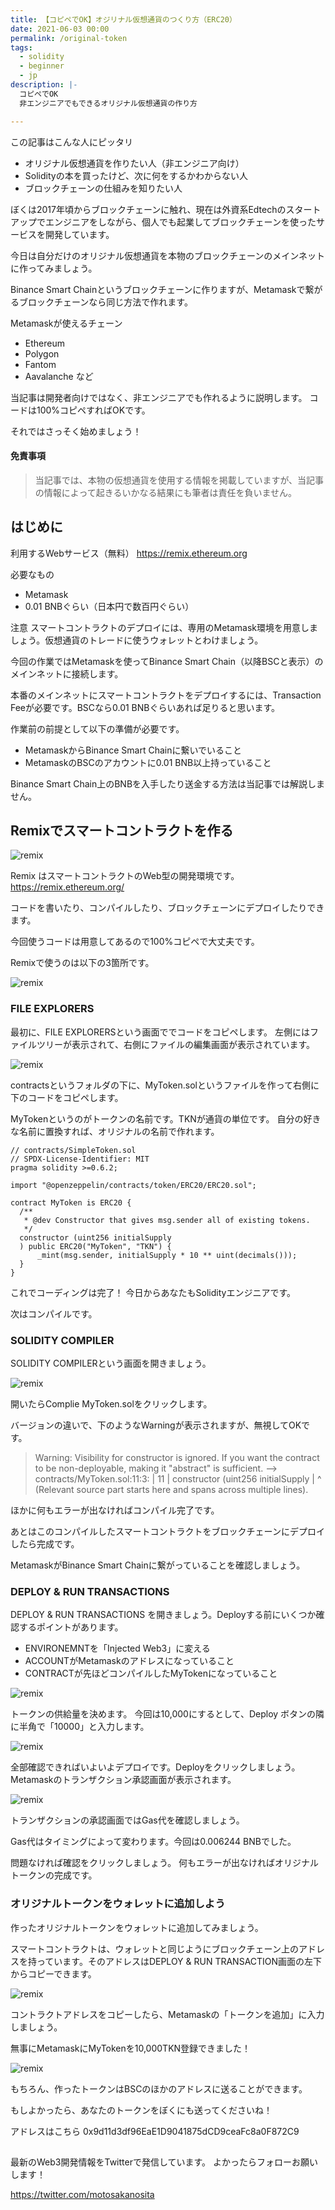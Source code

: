 ```yaml
---
title: 【コピペでOK】オジリナル仮想通貨のつくり方（ERC20）
date: 2021-06-03 00:00
permalink: /original-token
tags:
  - solidity
  - beginner
  - jp
description: |-
  コピペでOK
  非エンジニアでもできるオリジナル仮想通貨の作り方

---
```


この記事はこんな人にピッタリ

* オリジナル仮想通貨を作りたい人（非エンジニア向け）
* Solidityの本を買ったけど、次に何をするかわからない人
* ブロックチェーンの仕組みを知りたい人

ぼくは2017年頃からブロックチェーンに触れ、現在は外資系Edtechのスタートアップでエンジニアをしながら、個人でも起業してブロックチェーンを使ったサービスを開発しています。

今日は自分だけのオリジナル仮想通貨を本物のブロックチェーンのメインネットに作ってみましょう。

Binance Smart Chainというブロックチェーンに作りますが、Metamaskで繋がるブロックチェーンなら同じ方法で作れます。

Metamaskが使えるチェーン
* Ethereum
* Polygon
* Fantom
* Aavalanche
など

当記事は開発者向けではなく、非エンジニアでも作れるように説明します。
コードは100%コピペすればOKです。

それではさっそく始めましょう！

#### 免責事項
> 当記事では、本物の仮想通貨を使用する情報を掲載していますが、当記事の情報によって起きるいかなる結果にも筆者は責任を負いません。

## はじめに
利用するWebサービス（無料）
https://remix.ethereum.org

必要なもの
* Metamask
* 0.01 BNBぐらい（日本円で数百円ぐらい）

注意
スマートコントラクトのデプロイには、専用のMetamask環境を用意しましょう。仮想通貨のトレードに使うウォレットとわけましょう。

今回の作業ではMetamaskを使ってBinance Smart Chain（以降BSCと表示）のメインネットに接続します。

本番のメインネットにスマートコントラクトをデプロイするには、Transaction Feeが必要です。BSCなら0.01 BNBぐらいあれば足りると思います。

作業前の前提として以下の準備が必要です。

* MetamaskからBinance Smart Chainに繋いでいること
* MetamaskのBSCのアカウントに0.01 BNB以上持っていること

Binance Smart Chain上のBNBを入手したり送金する方法は当記事では解説しません。

## Remixでスマートコントラクトを作る

![remix](/media/original-token/remix-1.png)

Remix はスマートコントラクトのWeb型の開発環境です。
https://remix.ethereum.org/

コードを書いたり、コンパイルしたり、ブロックチェーンにデプロイしたりできます。

今回使うコードは用意してあるので100%コピペで大丈夫です。

Remixで使うのは以下の3箇所です。

![remix](/media/original-token/remix-2.png)

### FILE EXPLORERS

最初に、FILE EXPLORERSという画面ででコードをコピペします。
左側にはファイルツリーが表示されて、右側にファイルの編集画面が表示されています。

![remix](/media/original-token/remix-3.png)

contractsというフォルダの下に、MyToken.solというファイルを作って右側に下のコードをコピペします。

MyTokenというのがトークンの名前です。TKNが通貨の単位です。
自分の好きな名前に置換すれば、オリジナルの名前で作れます。

```solidity
// contracts/SimpleToken.sol
// SPDX-License-Identifier: MIT
pragma solidity >=0.6.2;

import "@openzeppelin/contracts/token/ERC20/ERC20.sol";

contract MyToken is ERC20 {
  /**
   * @dev Constructor that gives msg.sender all of existing tokens.
   */
  constructor (uint256 initialSupply
  ) public ERC20("MyToken", "TKN") {
      _mint(msg.sender, initialSupply * 10 ** uint(decimals()));
  }
}
```

これでコーディングは完了！
今日からあなたもSolidityエンジニアです。

次はコンパイルです。

### SOLIDITY COMPILER
SOLIDITY COMPILERという画面を開きましょう。

![remix](/media/original-token/remix-4.png)

開いたらComplie MyToken.solをクリックします。

バージョンの違いで、下のようなWarningが表示されますが、無視してOKです。

<!-- ![remix](/media/original-token/remix-5.png) -->

> Warning: Visibility for constructor is ignored. If you want the contract to be non-deployable, making it "abstract" is sufficient. --> contracts/MyToken.sol:11:3: | 11 | constructor (uint256 initialSupply | ^ (Relevant source part starts here and spans across multiple lines).

ほかに何もエラーが出なければコンパイル完了です。

あとはこのコンパイルしたスマートコントラクトをブロックチェーンにデプロイしたら完成です。

MetamaskがBinance Smart Chainに繋がっていることを確認しましょう。

### DEPLOY & RUN TRANSACTIONS
DEPLOY & RUN TRANSACTIONS を開きましょう。Deployする前にいくつか確認するポイントがあります。

* ENVIRONEMNTを「Injected Web3」に変える
* ACCOUNTがMetamaskのアドレスになっていること
* CONTRACTが先ほどコンパイルしたMyTokenになっていること

![remix](/media/original-token/remix-6.png)

トークンの供給量を決めます。
今回は10,000にするとして、Deploy ボタンの隣に半角で「10000」と入力します。

![remix](/media/original-token/remix-7.png)

全部確認できればいよいよデプロイです。Deployをクリックしましょう。
Metamaskのトランザクション承認画面が表示されます。

![remix](/media/original-token/remix-8.gif)

トランザクションの承認画面ではGas代を確認しましょう。

Gas代はタイミングによって変わります。今回は0.006244 BNBでした。

問題なければ確認をクリックしましょう。
何もエラーが出なければオリジナルトークンの完成です。

### オリジナルトークンをウォレットに追加しよう
作ったオリジナルトークンをウォレットに追加してみましょう。

スマートコントラクトは、ウォレットと同じようにブロックチェーン上のアドレスを持っています。そのアドレスはDEPLOY & RUN TRANSACTION画面の左下からコピーできます。

![remix](/media/original-token/remix-9.png)

コントラクトアドレスをコピーしたら、Metamaskの「トークンを追加」に入力しましょう。

無事にMetamaskにMyTokenを10,000TKN登録できました！

![remix](/media/original-token/metamask-1.png)

もちろん、作ったトークンはBSCのほかのアドレスに送ることができます。

もしよかったら、あなたのトークンをぼくにも送ってくださいね！

アドレスはこちら
0x9d11d3df96EaE1D9041875dCD9ceaFc8a0F872C9

##
最新のWeb3開発情報をTwitterで発信しています。
よかったらフォローお願いします！

https://twitter.com/motosakanosita
